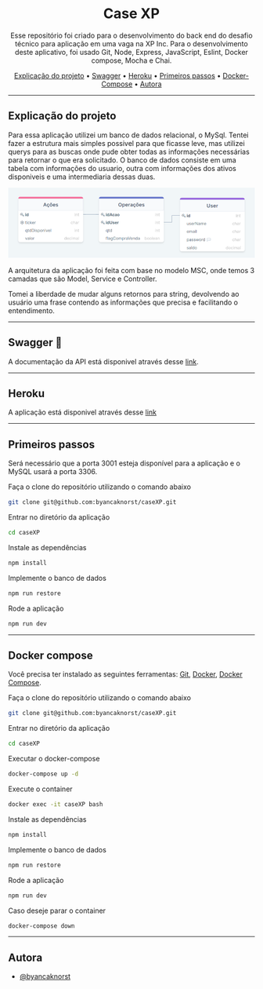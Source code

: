 <h1 align="center">Case XP</h1>

<p align="center">Esse repositório foi criado para o desenvolvimento do back end do desafio técnico para aplicação em uma vaga na XP Inc. Para o desenvolvimento deste aplicativo, foi usado Git, Node, Express, JavaScript, Eslint, Docker compose, Mocha e Chai. </p>

<p align="center">
  <a href="#Explicação do projeto">Explicação do projeto</a> •
  <a href="#Swagger">Swagger</a> •
  <a href="#Heroku">Heroku</a> •
  <a href="#Primeiros passos">Primeiros passos</a> •
  <a href="#Docker-Compose">Docker-Compose</a> •
  <a href="#Autora">Autora</a> 
</p>

---

## Explicação do projeto

Para essa aplicação utilizei um banco de dados relacional, o MySql. Tentei fazer a estrutura mais simples possivel para que ficasse leve, mas utilizei querys para as buscas onde pude obter todas as informações necessárias para retornar o que era solicitado. O banco de dados consiste em uma tabela com informações do usuario, outra com informações dos ativos disponiveis e uma intermediaria dessas duas.

<img src="bancoDeDados.png" alt="Diagrama do banco de dados" />

A arquitetura da aplicação foi feita com base no modelo MSC, onde temos 3 camadas que são Model, Service e Controller. 

Tomei a liberdade de mudar alguns retornos para string, devolvendo ao usuário uma frase contendo as informações que precisa e facilitando o entendimento.

---

## Swagger :bookmark_tabs:

A documentação da API está disponivel através desse [link](https://case-xp-backend.herokuapp.com/documentacaoAPI/).

---

## Heroku

A aplicação está disponivel através desse [link](https://case-xp-backend.herokuapp.com)

---

## Primeiros passos

Será necessário que a porta 3001 esteja disponível para a aplicação e o MySQL usará a porta 3306.

Faça o clone do repositório utilizando o comando abaixo

```bash
git clone git@github.com:byancaknorst/caseXP.git
```

Entrar no diretório da aplicação

```bash
cd caseXP
```

Instale as dependências

```bash
npm install
```

Implemente o banco de dados

```bash
npm run restore
```

Rode a aplicação

```bash
npm run dev
```

---

## Docker compose

Você precisa ter instalado as seguintes ferramentas: [Git](https://git-scm.com), [Docker](https://www.docker.com/), [Docker Compose](https://docs.docker.com/compose/install/).

Faça o clone do repositório utilizando o comando abaixo

```bash
git clone git@github.com:byancaknorst/caseXP.git
```

Entrar no diretório da aplicação

```bash
cd caseXP
```

Executar o docker-compose

```bash
docker-compose up -d
```

Execute o container

```bash
docker exec -it caseXP bash
```
Instale as dependências

```bash
npm install
```

Implemente o banco de dados

```bash
npm run restore
```

Rode a aplicação

```bash
npm run dev
```
Caso deseje parar o container

```bash
docker-compose down
```

---

## Autora

- [@byancaknorst](https://www.github.com/byancaknorst)
